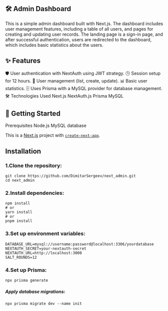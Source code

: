## 🛠️  Admin Dashboard
This is a simple admin dashboard built with Next.js. The dashboard includes user management features, including a table of all users, and pages for creating and updating user records. The landing page is a sign-in page, and after successful authentication, users are redirected to the dashboard, which includes basic statistics about the users.

## ✨ Features
🛡️ User authentication with NextAuth using JWT strategy.
🕒 Session setup for 12 hours.
👥 User management (list, create, update).
📊 Basic user statistics.
🗄️ Uses Prisma with a MySQL provider for database management.
🛠️ Technologies Used
Next.js
NextAuth.js
Prisma
MySQL
## 🚀 Getting Started
Prerequisites
Node.js
MySQL database

This is a [Next.js](https://nextjs.org/) project with [`create-next-app`](https://github.com/vercel/next.js/tree/canary/packages/create-next-app).

## Installation

### 1.Clone the repository:

```console
git clone https://github.com/DimitarSergeev/next_admin.git
cd next_admin
```
### 2.Install dependencies:

```console
npm install
# or
yarn install
# or
pnpm install
```
### 3.Set up environment variables:

```
DATABASE_URL=mysql://username:password@localhost:3306/yourdatabase
NEXTAUTH_SECRET=your-nextauth-secret
NEXTAUTH_URL=http://localhost:3000
SALT_ROUNDS=12
```

### 4.Set up Prisma:

```
npx prisma generate
```
##### Apply database migrations:

```
npx prisma migrate dev --name init
```